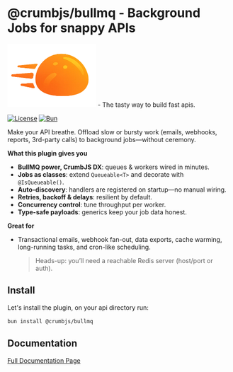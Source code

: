# @crumbjs/bullmq - Background Jobs for snappy APIs

<img src="https://raw.githubusercontent.com/tuplescompany/crumbjs/refs/heads/main/logo/crumbjs.png" alt="CrumbJS Logo" width="200"/>
- The tasty way to build fast apis.

[![License](https://img.shields.io/badge/license-MIT-blue.svg)](LICENSE)
[![Bun](https://img.shields.io/badge/Bun-1.2.20-black?logo=bun)](https://bun.sh)

Make your API breathe. Offload slow or bursty work (emails, webhooks, reports, 3rd-party calls) to background jobs—without ceremony.

**What this plugin gives you**

- **BullMQ power, CrumbJS DX**: queues & workers wired in minutes.
- **Jobs as classes**: extend `Queueable<T>` and decorate with `@IsQueueable()`.
- **Auto-discovery**: handlers are registered on startup—no manual wiring.
- **Retries, backoff & delays**: resilient by default.
- **Concurrency control**: tune throughput per worker.
- **Type-safe payloads**: generics keep your job data honest.

**Great for**

- Transactional emails, webhook fan-out, data exports, cache warming, long-running tasks, and cron-like scheduling.
  > Heads-up: you’ll need a reachable Redis server (host/port or auth).

## Install

Let's install the plugin, on your api directory run:

```bash
bun install @crumbjs/bullmq
```

## Documentation

[Full Documentation Page](https://crumbjs.com/docs/queues)
